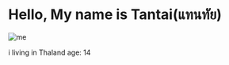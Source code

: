 # Hello, My name is Tantai(แทนทัย)
![me](https://scontent.fbkk22-3.fna.fbcdn.net/v/t1.6435-9/186500180_818038555514066_9007065598973800307_n.jpg?_nc_cat=103&ccb=1-5&_nc_sid=174925&_nc_eui2=AeGWGf2Ba9Cj68LEfP4bQGUri4PDAFbdpPWLg8MAVt2k9eKS0xjcoDP7lOU0XOXKuqfB6NDt2lx-V8Jcx-pl2v2Z&_nc_ohc=KQj6q8SyqhEAX8-jcAd&_nc_ht=scontent.fbkk22-3.fna&oh=00_AT_Hbuu4WCCc-Qgn2KUy17X2RTcOHGH35SvFkKjm8JBbYw&oe=6249DBE6)

i living in Thaland
age: 14
